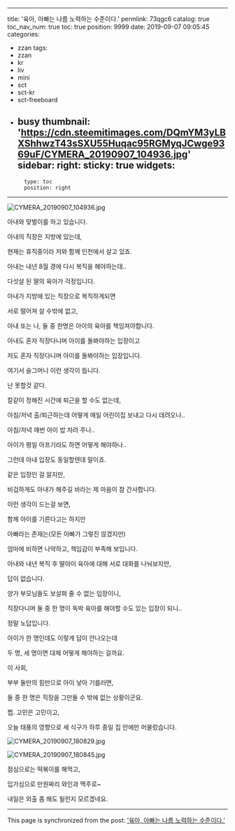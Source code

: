 
---
title: '육아, 아빠는 나름 노력하는 수준이다.'
permlink: 73qgc6
catalog: true
toc_nav_num: true
toc: true
position: 9999
date: 2019-09-07 09:05:45
categories:
- zzan
tags:
- zzan
- kr
- liv
- mini
- sct
- sct-kr
- sct-freeboard
- busy
thumbnail: 'https://cdn.steemitimages.com/DQmYM3yLBXShhwzT43sSXU55Huqac95RGMyqJCwge9369uF/CYMERA_20190907_104936.jpg'
sidebar:
    right:
        sticky: true
widgets:
    -
        type: toc
        position: right
---


![CYMERA_20190907_104936.jpg](https://cdn.steemitimages.com/DQmYM3yLBXShhwzT43sSXU55Huqac95RGMyqJCwge9369uF/CYMERA_20190907_104936.jpg)

아내와 맞벌이를 하고 있습니다.

아내의 직장은 지방에 있는데, 

현재는 휴직중이라 저와 함께 인천에서 살고 있죠.

아내는 내년 8월 경에 다시 복직을 해야하는데..

다섯살 된 딸의 육아가 걱정입니다.


아내가 지방에 있는 직장으로 복직하게되면 

서로 떨어져 살 수밖에 없고,

아내 또는 나, 둘 중 한명은 아이의 육아를 책임져야합니다.


아내도 혼자 직장다니며 아이를 돌봐야하는 입장이고

저도 혼자 직장다니며 아이를 돌봐야하는 입장입니다.


여기서 슬그머니 이런 생각이 듭니다.

난 못할것 같다. 

칼같이 정해진 시간에 퇴근을 할 수도 없는데,

아침/저녁 출/퇴근하는데 어떻게 매일 어린이집 보내고 다시 데려오나..

아침/저녁 매번 아이 밥 차려 주나..

아이가 평일 아프기라도 하면 어떻게 해야하나..


그런데 아내 입장도 동일할텐데 말이죠.

같은 입장인 걸 알지만, 

비겁하게도 아내가 해주길 바라는 제 마음이 참 간사합니다.


이런 생각이 드는걸 보면, 

함께 아이를 기른다고는 하지만 

아빠라는 존재는(모든 아빠가 그렇진 않겠지만)

엄마에 비하면 나약하고, 책임감이 부족해 보입니다.


아내와 내년 복직 후 딸아이 육아에 대해 서로 대화를 나눠보지만,

답이 없습니다.


양가 부모님들도 보살펴 줄 수 없는 입장이니,

직장다니며 둘 중 한 명이 독박 육아를 해야할 수도 있는 입장이 되니..

정말 노답입니다. 


아이가 한 명인데도 이렇게 답이 안나오는데

두 명, 세 명이면 대체 어떻게 해야하는 걸까요.


이 사회, 

부부 둘만의 힘만으로 아이 낳아 기를러면,

둘 중 한 명은 직장을 그만둘 수 밖에 없는 상황이군요.


쩝. 고민은 고민이고,

오늘 태풍의 영향으로 세 식구가 하루 종일 집 안에만 머물렀습니다.

![CYMERA_20190907_180829.jpg](https://cdn.steemitimages.com/DQmVH92adSuSnAvo2zac87aNbVBrzyg6vXx4nemDNoQMsD3/CYMERA_20190907_180829.jpg)

![CYMERA_20190907_180845.jpg](https://cdn.steemitimages.com/DQmRxyebsNEncUUMnJkun4KGjnYJqeW9jcLvhq2LpHpyT1F/CYMERA_20190907_180845.jpg)

점심으로는 떡볶이를 해먹고, 

입가심으로 만원짜리 와인과 맥주로~


내일은 외출 좀 해도 될런지 모르겠네요.

- - -

This page is synchronized from the post: ['육아, 아빠는 나름 노력하는 수준이다.'](https://steemit.com/@lucky2015/73qgc6)
